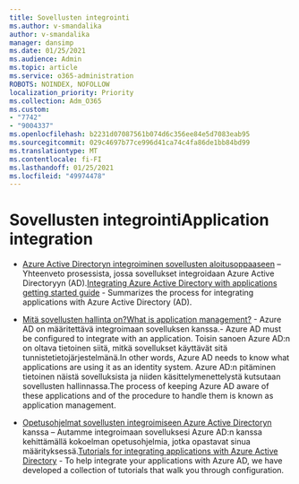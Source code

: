 ```yaml
---
title: Sovellusten integrointi
ms.author: v-smandalika
author: v-smandalika
manager: dansimp
ms.date: 01/25/2021
ms.audience: Admin
ms.topic: article
ms.service: o365-administration
ROBOTS: NOINDEX, NOFOLLOW
localization_priority: Priority
ms.collection: Adm_O365
ms.custom:
- "7742"
- "9004337"
ms.openlocfilehash: b2231d07087561b074d6c356ee84e5d7083eab95
ms.sourcegitcommit: 029c4697b77ce996d41ca74c4fa86de1bb84bd99
ms.translationtype: MT
ms.contentlocale: fi-FI
ms.lasthandoff: 01/25/2021
ms.locfileid: "49974478"
---
```

# <a name="application--integration"></a><span data-ttu-id="6bb51-102">Sovellusten integrointi</span><span class="sxs-lookup"><span data-stu-id="6bb51-102">Application  integration</span></span>

- <span data-ttu-id="6bb51-103">[Azure Active Directoryn integroiminen sovellusten aloitusoppaaseen](https://docs.microsoft.com/azure/active-directory/manage-apps/plan-an-application-integration)  – Yhteenveto prosessista, jossa sovellukset integroidaan Azure Active Directoryyn (AD).</span><span class="sxs-lookup"><span data-stu-id="6bb51-103">[Integrating Azure Active Directory with applications getting started guide](https://docs.microsoft.com/azure/active-directory/manage-apps/plan-an-application-integration)  - Summarizes the process for integrating applications with Azure Active Directory (AD).</span></span>

- [<span data-ttu-id="6bb51-104">Mitä sovellusten hallinta on?</span><span class="sxs-lookup"><span data-stu-id="6bb51-104">What is application management?</span></span>](https://docs.microsoft.com/azure/active-directory/manage-apps/what-is-application-management)  <span data-ttu-id="6bb51-105">- Azure AD on määritettävä integroimaan sovelluksen kanssa.</span><span class="sxs-lookup"><span data-stu-id="6bb51-105">- Azure AD must be configured to integrate with an application.</span></span> <span data-ttu-id="6bb51-106">Toisin sanoen Azure AD:n on oltava tietoinen siitä, mitkä sovellukset käyttävät sitä tunnistetietojärjestelmänä.</span><span class="sxs-lookup"><span data-stu-id="6bb51-106">In other words, Azure AD needs to know what applications are using it as an identity system.</span></span> <span data-ttu-id="6bb51-107">Azure AD:n pitäminen tietoinen näistä sovelluksista ja niiden käsittelymenettelystä kutsutaan sovellusten hallinnassa.</span><span class="sxs-lookup"><span data-stu-id="6bb51-107">The process of keeping Azure AD aware of these applications and of the procedure to handle them is known as application management.</span></span>

- <span data-ttu-id="6bb51-108">[Opetusohjelmat sovellusten integroimiseen Azure Active Directoryn](https://docs.microsoft.com/azure/active-directory/saas-apps/tutorial-list)  kanssa – Autamme integroimaan sovelluksesi Azure AD:n kanssa kehittämällä kokoelman opetusohjelmia, jotka opastavat sinua määrityksessä.</span><span class="sxs-lookup"><span data-stu-id="6bb51-108">[Tutorials for integrating applications with Azure Active Directory](https://docs.microsoft.com/azure/active-directory/saas-apps/tutorial-list)  - To help integrate your applications with Azure AD, we have developed a collection of tutorials that walk you through configuration.</span></span>

